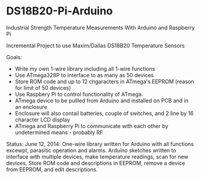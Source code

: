 DS18B20-Pi-Arduino
==================

Industrial Strength Temperature Measurements With Arduino and Raspberry Pi

Incremental Project to use Maxim/Dallas DS18B20 Temperature Sensors

Goals:
* Write my own 1-wire library including all 1-wire functions
* Use ATmega328P to interface to as many as 50 devices
* Store ROM code and up to 12 chgaracters in ATmega's EEPROM (reason for limit of 50 devices)
* Use Raspbery Pi to control functionality of ATmega.
* ATmega device to be pullled from Arduino and installed on PCB and in an enclosure
* Enclosure will also contail batteries, couple of switches, and 2 line by 16 character LCD display
* ATmega and Raspberry Pi to communicate with each other by undetermined means - probably RF

Status:
  June 12, 2014:  One-wire library written for Arduino with all functions excewpt, parasitic operation and alarms.
    Arduino sketches written to interface with multiple devices, make temperature readings, scan for new devices,
    Store ROM code and descriptions in EEPROM, remove a device from EEPROM, and edit descriptions.
    
